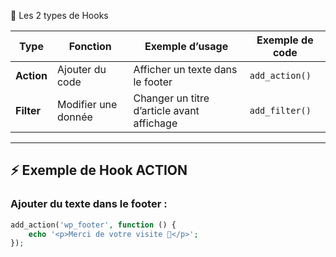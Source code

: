  📘 Les 2 types de Hooks

| Type   | Fonction              | Exemple d’usage                        | Exemple de code |
|--------|------------------------|----------------------------------------|-----------------|
| **Action** | Ajouter du code          | Afficher un texte dans le footer        | `add_action()`  |
| **Filter** | Modifier une donnée      | Changer un titre d’article avant affichage | `add_filter()`  |

---

## ⚡ Exemple de Hook **ACTION**

### Ajouter du texte dans le footer :
```php
add_action('wp_footer', function () {
    echo '<p>Merci de votre visite 🌟</p>';
});
